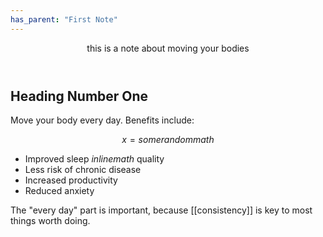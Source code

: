 ```yaml
---
has_parent: "First Note"
---
```

<header>
this is a note about moving your bodies
</header>

## Heading Number One 

Move your body every day. Benefits include:

$$ x = some random math $$

- Improved sleep $inline math$ quality
- Less risk of chronic disease
- Increased productivity
- Reduced anxiety

The "every day" part is important, because [[consistency]] is key to most things worth doing.